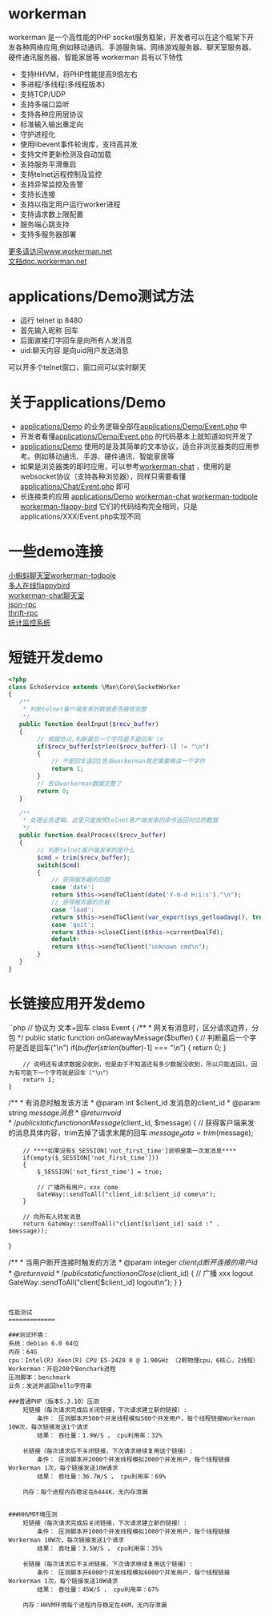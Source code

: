 workerman
=========

workerman 是一个高性能的PHP socket服务框架，开发者可以在这个框架下开发各种网络应用,例如移动通讯、手游服务端、网络游戏服务器、聊天室服务器、硬件通讯服务器、智能家居等
workerman 具有以下特性
 * 支持HHVM，将PHP性能提高9倍左右
 * 多进程/多线程(多线程版本)
 * 支持TCP/UDP
 * 支持多端口监听
 * 支持各种应用层协议
 * 标准输入输出重定向
 * 守护进程化
 * 使用libevent事件轮询库，支持高并发
 * 支持文件更新检测及自动加载
 * 支持服务平滑重启
 * 支持telnet远程控制及监控
 * 支持异常监控及告警
 * 支持长连接
 * 支持以指定用户运行worker进程
 * 支持请求数上限配置
 * 服务端心跳支持
 * 支持多服务器部署

 [更多请访问www.workerman.net](http://www.workerman.net)  
 [文档doc.workerman.net](http://doc.workerman.net)  

applications/Demo测试方法
===============
  * 运行 telnet ip 8480
  * 首先输入昵称 回车
  * 后面直接打字回车是向所有人发消息
  * uid:聊天内容 是向uid用户发送消息  

可以开多个telnet窗口，窗口间可以实时聊天

关于applications/Demo
=================
 * [applications/Demo](https://github.com/walkor/workerman/tree/master/applications/Demo) 的业务逻辑全部在[applications/Demo/Event.php](https://github.com/walkor/workerman/blob/master/applications/Demo/Event.php) 中
 * 开发者看懂[applications/Demo/Event.php](https://github.com/walkor/workerman/blob/master/applications/Demo/Event.php) 的代码基本上就知道如何开发了
 * [applications/Demo](https://github.com/walkor/workerman/tree/master/applications/Demo) 使用的是及其简单的文本协议，适合非浏览器类的应用参考。例如移动通讯、手游、硬件通讯、智能家居等
 * 如果是浏览器类的即时应用，可以参考[workerman-chat](http://www.workerman.net/workerman-chat) ，使用的是websocket协议（支持各种浏览器），同样只需要看懂[applications/Chat/Event.php](https://github.com/walkor/workerman-chat/blob/master/applications/Chat/Event.php) 即可
 * 长连接类的应用 [applications/Demo](https://github.com/walkor/workerman/tree/master/applications/Demo)  [workerman-chat](http://www.workerman.net/workerman-chat)  [workerman-todpole](https://github.com/walkor/workerman-todpole) [workerman-flappy-bird](https://github.com/walkor/workerman-flappy-bird) 它们的代码结构完全相同，只是applications/XXX/Event.php实现不同

一些demo连接
==================
[小蝌蚪聊天室workerman-todpole](http://kedou.workerman.net)  
[多人在线flappybird](http://flap.workerman.net)  
[workerman-chat聊天室](http://chat.workerman.net)  
[json-rpc](http://www.workerman.net/workerman-jsonrpc)  
[thrift-rpc](http://www.workerman.net/workerman-thrift)  
[统计监控系统](http://www.workerman.net/workerman-statistics)  


短链开发demo
============

```php
<?php
class EchoService extends \Man\Core\SocketWorker
{
   /**
    * 判断telnet客户端发来的数据是否接收完整
    */
   public function dealInput($recv_buffer)
   {
        // 根据协议,判断最后一个字符是不是回车 \n
        if($recv_buffer[strlen($recv_buffer)-1] != "\n")
        {
            // 不是回车返回1告诉workerman我还需要再读一个字符
            return 1;
        }
        // 告诉workerman数据完整了
        return 0;
   }

   /**
    * 处理业务逻辑，这里只是按照telnet客户端发来的命令返回对应的数据
    */
   public function dealProcess($recv_buffer)
   {
        // 判断telnet客户端发来的是什么
        $cmd = trim($recv_buffer);
        switch($cmd)
        {
            // 获得服务器的日期
            case 'date':
            return $this->sendToClient(date('Y-m-d H:i:s')."\n");
            // 获得服务器的负载
            case 'load':
            return $this->sendToClient(var_export(sys_getloadavg(), true)."\n");
            case 'quit':
            return $this->closeClient($this->currentDealFd);
            default:
            return $this->sendToClient("unknown cmd\n");
        }
   }
}
```

长链接应用开发demo
=============

``php
// 协议为 文本+回车
class Event
{
    /**
     * 网关有消息时，区分请求边界，分包
     */
    public static function onGatewayMessage($buffer)
    {
        // 判断最后一个字符是否是回车("\n")
        if($buffer[strlen($buffer)-1] === "\n")
        {
            return 0;
        }

        // 说明还有请求数据没收到，但是由于不知道还有多少数据没收到，所以只能返回1，因为有可能下一个字符就是回车（"\n"）
        return 1;
    }

   /**
    * 有消息时触发该方法
    * @param int $client_id 发消息的client_id
    * @param string $message 消息
    * @return void
    */
   public static function onMessage($client_id, $message)
   {
        // 获得客户端来发的消息具体内容，trim去掉了请求末尾的回车
        $message_data = trim($message);

        // ****如果没有$_SESSION['not_first_time']说明是第一次发消息****
        if(empty($_SESSION['not_first_time']))
        {
            $_SESSION['not_first_time'] = true;

            // 广播所有用户，xxx come
            GateWay::sendToAll("client_id:$client_id come\n");
        }

        // 向所有人转发消息
        return GateWay::sendToAll("client[$client_id] said :" . $message));
   }

   /**
    * 当用户断开连接时触发的方法
    * @param integer $client_id 断开连接的用户id
    * @return void
    */
   public static function onClose($client_id)
   {
       // 广播 xxx logout
       GateWay::sendToAll("client[$client_id] logout\n");
   }
}
```

 
性能测试
=============

###测试环境：
系统：debian 6.0 64位  
内存：64G  
cpu：Intel(R) Xeon(R) CPU E5-2420 0 @ 1.90GHz （2颗物理cpu，6核心，2线程）
Workerman：开启200个Benchark进程
压测脚本：benchmark
业务：发送并返回hello字符串

###普通PHP（版本5.3.10）压测
    短链接（每次请求完成后关闭链接，下次请求建立新的链接）:
        条件： 压测脚本开500个并发线程模拟500个并发用户，每个线程链接Workerman 10W次，每次链接发送1个请求
        结果： 吞吐量：1.9W/S ， cpu利用率：32% 

    长链接（每次请求后不关闭链接，下次请求继续复用这个链接）:
        条件： 压测脚本开2000个并发线程模拟2000个并发用户，每个线程链接Workerman 1次，每个链接发送10W请求
        结果： 吞吐量：36.7W/S ， cpu利用率：69% 

    内存：每个进程内存稳定在6444K，无内存泄漏


###HHVM环境压测
    短链接（每次请求完成后关闭链接，下次请求建立新的链接）:
        条件： 压测脚本开1000个并发线程模拟1000个并发用户，每个线程链接Workerman 10W次，每次链接发送1个请求
        结果： 吞吐量：3.5W/S ， cpu利用率：35% 

    长链接（每次请求后不关闭链接，下次请求继续复用这个链接）:
        条件： 压测脚本开6000个并发线程模拟6000个并发用户，每个线程链接Workerman 1次，每个链接发送10W请求
        结果： 吞吐量：45W/S ， cpu利用率：67% 

    内存：HHVM环境每个进程内存稳定在46M，无内存泄漏


